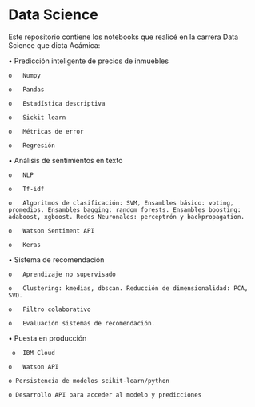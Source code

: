 # Data Science 
Este repositorio contiene los notebooks que realicé en la carrera Data Science que dicta Acámica:



• Predicción inteligente de precios de inmuebles

    o	Numpy
  
    o	Pandas
  
    o	Estadística descriptiva
  
    o	Sickit learn
  
    o	Métricas de error
  
    o	Regresión
  
  
• Análisis de sentimientos en texto

    o	NLP
  
    o	Tf-idf
  
    o	Algoritmos de clasificación: SVM, Ensambles básico: voting, promedios. Ensambles bagging: random forests. Ensambles boosting:  adaboost, xgboost. Redes Neuronales: perceptrón y backpropagation.
  
    o	Watson Sentiment API
  
    o	Keras
  
  
• Sistema de recomendación

    o	Aprendizaje no supervisado
  
    o	Clustering: kmedias, dbscan. Reducción de dimensionalidad: PCA, SVD.
  
    o	Filtro colaborativo
  
    o	Evaluación sistemas de recomendación.


• Puesta en producción

     o	IBM Cloud
  
    o	Watson API
  
    o Persistencia de modelos scikit-learn/python
  
    o Desarrollo API para acceder al modelo y predicciones
  
